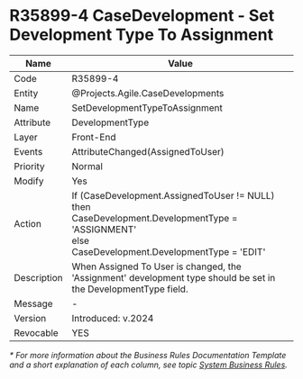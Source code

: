 ﻿---
erp.type: business-rule
erp.entity: Projects.Agile.CaseDevelopments
---

# R35899-4 CaseDevelopment - Set Development Type To Assignment
| Name | Value |
| ---- | ----- |
| Code | R35899-4 |
| Entity | @Projects.Agile.CaseDevelopments |
| Name | SetDevelopmentTypeToAssignment |
| Attribute | DevelopmentType |
| Layer | Front-End |
| Events | AttributeChanged(AssignedToUser) |
| Priority | Normal |
| Modify | Yes |
| Action | If (CaseDevelopment.AssignedToUser != NULL) <br/>then <br/>CaseDevelopment.DevelopmentType = 'ASSIGNMENT' <br/>else <br/>CaseDevelopment.DevelopmentType = 'EDIT' |
| Description| When Assigned To User is changed, the 'Assignment' development type should be set in the DevelopmentType field. |
| Message | - |
| Version | Introduced: v.2024 |
| Revocable | YES |

*\* For more information about the Business Rules Documentation Template and a short explanation of each column, see
topic [System Business Rules](../templates/template-description-system-business-rules.md).*
